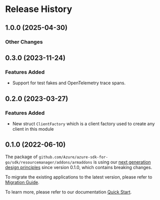 # Release History

## 1.0.0 (2025-04-30)
### Other Changes


## 0.3.0 (2023-11-24)
### Features Added

- Support for test fakes and OpenTelemetry trace spans.


## 0.2.0 (2023-03-27)
### Features Added

- New struct `ClientFactory` which is a client factory used to create any client in this module


## 0.1.0 (2022-06-10)

The package of `github.com/Azure/azure-sdk-for-go/sdk/resourcemanager/addons/armaddons` is using our [next generation design principles](https://azure.github.io/azure-sdk/general_introduction.html) since version 0.1.0, which contains breaking changes.

To migrate the existing applications to the latest version, please refer to [Migration Guide](https://aka.ms/azsdk/go/mgmt/migration).

To learn more, please refer to our documentation [Quick Start](https://aka.ms/azsdk/go/mgmt).